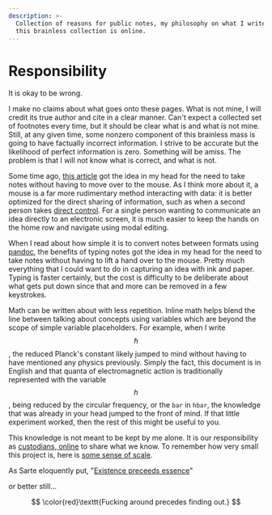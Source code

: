 ```yaml
---
description: >-
  Collection of reasons for public notes, my philosophy on what I write, and why
  this brainless collection is online.
---
```


# Responsibility

It is okay to be wrong.&#x20;

I make no claims about what goes onto these pages. What is not mine, I will credit its true author and cite in a clear manner. Can't expect a collected set of footnotes every time, but it should be clear what is and what is not mine. Still, at any given time, some nonzero component of this brainless mass is going to have factually incorrect information. I strive to be accurate but the likelihood of perfect information is zero. Something will be amiss. The problem is that I will not know what is correct, and what is not.&#x20;

Some time ago, [this article](https://jamesbvaughan.com/markdown-pandoc-notes/) got the idea in my head for the need to take notes without having to move over to the mouse. As I think more about it, a mouse is a far more rudimentary method interacting with data: it is better optimized for the direct sharing of information, such as when a second person takes [direct control](https://www.youtube.com/watch?v=p3h8ZnXLsRg). For a single person wanting to communicate an idea directly to an electronic screen, it is much easier to keep the hands on the home row and navigate using modal editing.&#x20;

When I read about how simple it is to convert notes between formats using [pandoc](https://pandoc.org/), the benefits of typing notes got the idea in my head for the need to take notes without having to lift a hand over to the mouse. Pretty much everything that I could want to do in capturing an idea with ink and paper. Typing is faster certainly, but the cost is difficulty to be deliberate about what gets put down since that and more can be removed in a few keystrokes.&#x20;

Math can be written about with less repetition. Inline math helps blend the line between talking about concepts using variables which are beyond the scope of simple variable placeholders. For example, when I write $$\hbar$$, the reduced Planck's constant likely jumped to mind without having to have mentioned any physics previously. Simply the fact, this document is in English and that quanta of electromagnetic action is traditionally represented with the variable $$h$$, being reduced by the circular frequency, or the `bar` in `hbar`, the knowledge that was already in your head jumped to the front of mind. If that little experiment worked, then the rest of this might be useful to you.&#x20;

This knowledge is not meant to be kept by me alone. It is our responsibility as [custodians, online](http://custodians.online/) to share what we know. To remember how very small this project is, here is [some sense of scale](http://stars.chromeexperiments.com/).&#x20;

As Sarte eloquently put, "[Existence preceeds essence](https://en.wikipedia.org/wiki/Existence\_precedes\_essence)" &#x20;

or better still...

$$
\color{red}\texttt{Fucking around precedes finding out.}
$$
